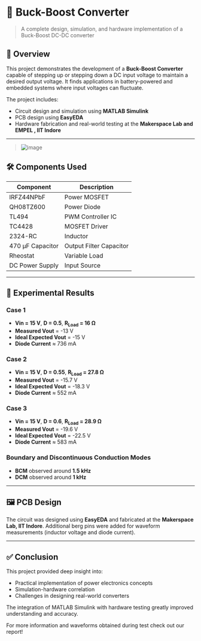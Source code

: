 # 🔋 Buck-Boost Converter

> A complete design, simulation, and hardware implementation of a Buck-Boost DC-DC converter

## 📘 Overview

This project demonstrates the development of a **Buck-Boost Converter** capable of stepping up or stepping down a DC input voltage to maintain a desired output voltage. It finds applications in battery-powered and embedded systems where input voltages can fluctuate.

The project includes:
- Circuit design and simulation using **MATLAB Simulink**
- PCB design using **EasyEDA**
- Hardware fabrication and real-world testing at the **Makerspace Lab and EMPEL , IIT Indore**

---
> ![image](https://github.com/user-attachments/assets/2f035ea3-ecde-433e-bfe2-043544a7b711)
## 🛠️ Components Used

| Component            | Description                     |
|----------------------|---------------------------------|
| IRFZ44NPbF           | Power MOSFET                    |
| QH08TZ600            | Power Diode                     |
| TL494                | PWM Controller IC               |
| TC4428               | MOSFET Driver                   |
| 2324-RC              | Inductor                        |
| 470 µF Capacitor     | Output Filter Capacitor         |
| Rheostat             | Variable Load                   |
| DC Power Supply      | Input Source                    |

---


## 🧪 Experimental Results

### Case 1
- **Vin = 15 V**, **D = 0.5**, **R<sub>Load</sub> = 16 Ω**
- **Measured Vout** = -13 V
- **Ideal Expected Vout** = -15 V
- **Diode Current** ≈ 736 mA  

### Case 2
- **Vin = 15 V**, **D = 0.55**, **R<sub>Load</sub> = 27.8 Ω**
- **Measured Vout** = -15.7 V
- **Ideal Expected Vout** = -18.3 V 
- **Diode Current** ≈ 552 mA  

### Case 3
- **Vin = 15 V**, **D = 0.6**, **R<sub>Load</sub> = 28.9 Ω**
- **Measured Vout** = -19.6 V
- **Ideal Expected Vout** = -22.5 V  
- **Diode Current** ≈ 583 mA  

### Boundary and Discontinuous Conduction Modes
- **BCM** observed around **1.5 kHz**
- **DCM** observed around **1 kHz**

---

## 🖼️ PCB Design

The circuit was designed using **EasyEDA** and fabricated at the **Makerspace Lab, IIT Indore**. Additional berg pins were added for waveform measurements (inductor voltage and diode current).

---

## ✅ Conclusion

This project provided deep insight into:
- Practical implementation of power electronics concepts
- Simulation-hardware correlation
- Challenges in designing real-world converters

The integration of MATLAB Simulink with hardware testing greatly improved understanding and accuracy.

For more information and waveforms obtained during test check out our report!



